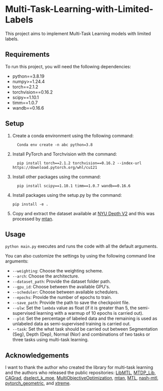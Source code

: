 # Multi-Task-Learning-with-Limited-Labels

This project aims to implement Multi-Task Learning models with limited labels.
## Requirements

To run this project, you will need the following dependencies:

*   python==3.8.19
*   numpy>=1.24.4
*   torch==2.1.2
*   torchvision==0.16.2
*   scipy==1.10.1
*   timm==1.0.7
*   wandb==0.16.6

## Setup
1. Create a conda environment using the following command:
    ```
      Conda env create -n abc python=3.8
    ```
2. Install PyTorch and Torchvision with the command:
    ```
      pip install torch==2.1.2 torchvision==0.16.2 --index-url https://download.pytorch.org/whl/cu121
    ```
3. Install other packages using the command:
    ```
      pip install scipy==1.10.1 timm==1.0.7 wandb==0.16.6
    ```
4.  Install packages using the setup.py by the command:
    ```
    pip install -e .
    ```
5. Copy and extract the dataset available at [NYU Depth V2](https://www.dropbox.com/sh/86nssgwm6hm3vkb/AACrnUQ4GxpdrBbLjb6n-mWNa?dl=0) and this was processed by [mtan](https://github.com/lorenmt/mtan).

## Usage

`python main.py` executes and runs the code with all the default arguments.

You can also customize the settings by using the following command line arguments:

*   `--weighting`: Choose the weighting scheme.
*   `--arch`: Choose the architecture.
*   `--dataset_path`: Provide the dataset folder path.
*   `--gpu_id`: Choose between the available GPU's.
*   `--scheduler`: Choose between available schedulers.
*   `--epochs`: Provide the number of epochs to train.
*   `--save_path`: Provide the path to save the checkpoint file.
*   `--ulw`: Set the `lambda` value as float (if it is greater than 5, the semi-supervised learning with a warmup of 10 epochs is carried out).
*   `--pld`: Set the percentage of labeled data and the remaining is used as unlabeled data as semi-supervised training is carried out.
*   `--task`: Set the what task should be carried out between Segmentation (Seg), Depth (Dep), Normal (Nor) and combinations of two tasks or three tasks using multi-task learning.

## Acknowledgements

I want to thank the author who created the library for multi-task learning and the authors who released the public repositories: [LibMTL](https://github.com/median-research-group/LibMTL), [MTDP_Lib](https://github.com/innovator-zero/MTDP_Lib), [CAGrad](https://github.com/Cranial-XIX/CAGrad), [dselect_k_moe](https://github.com/google-research/google-research/tree/master/dselect_k_moe), [MultiObjectiveOptimization](https://github.com/isl-org/MultiObjectiveOptimization), [mtan](https://github.com/lorenmt/mtan), [MTL](https://github.com/SamsungLabs/MTL), [nash-mtl](https://github.com/AvivNavon/nash-mtl), [pytorch_geometric](https://github.com/pyg-team/pytorch_geometric), and [xtreme](https://github.com/google-research/xtreme).
